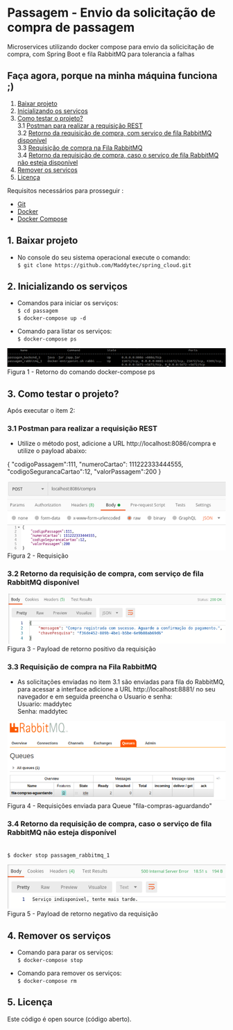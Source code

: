 # Passagem - Envio da solicitação de compra de passagem

Microservices utilizando docker compose para envio da solicicitação de compra, com Spring Boot e fila RabbitMQ para tolerancia a falhas

## Faça agora, porque na minha máquina funciona ;)
1. [Baixar projeto](#1-baixar-projeto)
2. [Inicializando os serviços](#2-inicializando-os-serviços)
3. [Como testar o projeto?](#3-como-testar-o-projeto)
<br> 3.1 [Postman para realizar a requisição REST](#31-postman-para-realizar-a-requisição-REST)
<br>3.2 [Retorno da requisição de compra, com serviço de fila RabbitMQ disponível](#32-Retorno-da-requisição-de-compra-com-serviço-de-fila-RabbitMQ-disponível)
<br>3.3 [Requisição de compra na Fila RabbitMQ](#33-Requisição-de-compra-na-Fila-RabbitMQ)
<br>3.4 [Retorno da requisição de compra, caso o serviço de fila RabbitMQ não esteja disponível](#34-Retorno-da-requisição-de-compra-caso-o-serviço-de-fila-RabbitMQ-não-esteja-disponível)
4. [Remover os serviços](#4-remover-os-servi%C3%A7os)
5. [Licença](#5-licença)


Requisitos necessários para prosseguir :
*  [Git](https://git-scm.com/downloads)
*  [Docker](https://docs.docker.com/get-docker/)
*  [Docker Compose](https://docs.docker.com/compose/install/)

## 1. Baixar projeto
- No console do seu sistema operacional execute o comando: 
<br>`$ git clone https://github.com/Maddytec/spring_cloud.git`

## 2. Inicializando os serviços
 - Comandos para iniciar os serviços:
<br>`$ cd passagem`
<br>`$ docker-compose up -d`

- Comando para listar os serviços:
<br>`$ docker-compose ps`

![Figura 1 - Retorno do comando docker-compose ps](image/ps.png)
<br>Figura 1 - Retorno do comando docker-compose ps

## 3. Como testar o projeto?

Após executar o item 2:
  
### 3.1 Postman para realizar a requisição REST

 - Utilize o método post, adicione a URL http://localhost:8086/compra e utilize o payload abaixo:
 
 {
	"codigoPassagem":111,
	"numeroCartao": 111222333444555,
	"codigoSegurancaCartao":12,
	"valorPassagem":200
}

![Figura 2 - Requisição](image/requisicao.png)
<br>Figura 2 - Requisição
  
### 3.2 Retorno da requisição de compra, com serviço de fila RabbitMQ disponível

![Figura 3 - Retorno da requisição](image/retorno_positivo.png)
<br>Figura 3 - Payload de retorno positivo da requisição 

### 3.3 Requisição de compra na Fila RabbitMQ
 - As solicitações enviadas no item 3.1 são enviadas para fila do RabbitMQ, para acessar a interface adicione a URL http://localhost:8881/ no seu navegador e em seguida preencha o Usuario e senha:
 	<br>Usuario: maddytec
	<br>Senha: maddytec

![Figura 4 - Aba Queue](image/queue.png)
<br>Figura 4 - Requisições enviada para Queue "fila-compras-aguardando"  


### 3.4 Retorno da requisição de compra, caso o serviço de fila RabbitMQ não esteja disponível
<br>`$ docker stop passagem_rabbitmq_1`

![Figura 5 - Retorno negativo da requisição](image/retorno_negativo.png)
<br>Figura 5 - Payload de retorno negativo da requisição

## 4. Remover os serviços
- Comando para parar os serviços:
<br>`$ docker-compose stop`

- Comando para remover os serviços:
<br>`$ docker-compose rm`

## 5. Licença

Este código é open source (código aberto).
